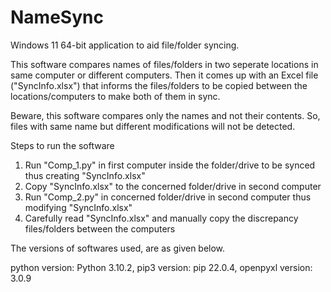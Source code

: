 # NameSync

Windows 11 64-bit application to aid file/folder syncing.

This software compares names of files/folders in two seperate locations in same computer or different computers. Then it comes up with an Excel file ("SyncInfo.xlsx") that informs the files/folders to be copied between the locations/computers to make both of them in sync.

Beware, this software compares only the names and not their contents. So, files with same name but different modifications will not be detected.

Steps to run the software

1. Run "Comp_1.py" in first computer inside the folder/drive to be synced thus creating "SyncInfo.xlsx"
2. Copy "SyncInfo.xlsx" to the concerned folder/drive in second computer
3. Run "Comp_2.py" in concerned folder/drive in second computer thus modifying "SyncInfo.xlsx"
4. Carefully read "SyncInfo.xlsx" and manually copy the discrepancy files/folders between the computers

The versions of softwares used, are as given below.

python version: Python 3.10.2, pip3 version: pip 22.0.4, openpyxl version: 3.0.9

